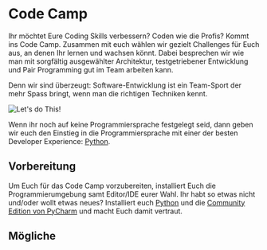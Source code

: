 # Code Camp
Ihr möchtet Eure Coding Skills verbessern? Coden wie die Profis? Kommt ins
Code Camp. Zusammen mit euch wählen wir gezielt Challenges für Euch aus, an 
denen Ihr lernen und wachsen könnt. Dabei besprechen wir wie man mit
sorgfältig ausgewählter Architektur, testgetriebener Entwicklung und 
Pair Programming gut im Team arbeiten kann. 

Denn wir sind überzeugt: Software-Entwicklung ist ein Team-Sport der mehr
Spass bringt, wenn man die richtigen Techniken kennt.

![Let's do This!][success-kid]

Wenn ihr noch auf keine Programmiersprache festgelegt seid, dann geben
wir euch den Einstieg in die Programmiersprache mit einer der besten
Developer Experience: [Python](https://www.python.org/). 

## Vorbereitung
Um Euch für das Code Camp vorzubereiten, installiert Euch die Programmierumgebung samt Editor/IDE eurer Wahl. 
Ihr habt so etwas nicht und/oder wollt etwas neues? Installiert euch [Python](https://www.python.org/downloads/windows/) 
und die [Community Edition von PyCharm](https://www.jetbrains.com/pycharm/download/#section=windows) und macht Euch damit vertraut. 

## Mögliche 

[success-kid]: https://i.pinimg.com/originals/75/bd/f0/75bdf06df3fd6ddd9d3311d8cb2be029.jpg